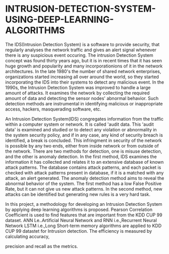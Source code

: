 # INTRUSION-DETECTION-SYSTEM-USING-DEEP-LEARNING-ALGORITHMS
The IDS(Intrusion Detection System) is a software to provide security, that regularly analyses the network traffic and gives an alert signal whenever there is any suspicious event occuring. The intrusion Detection System concept was found thirty years ago, but it is in recent times that it has seen huge growth and popularity and many incorporationions of it in the network architectures. In the late 1980's the number of shared network enterprises, organizations started increasing all over
around the world, so they started incorporating the IDS into their systems to detect any malicious event. In the 1990s, the Intrusion Detection System was improved to handle a large amount of attacks. It examines the network by collecting the required amount of data and detecting the sensor 
nodes' abnormal behavior. Such detection methods are instrumental in identifying malicious or inappropriate access, hackers, masquerading software, etc.

An Intrusion Detection System(IDS) congregates information from the traffic within a computer system or network. It is called 'audit data. This 'audit data' is examined and studied or to detect any violation or abnormality in the system security policy, and if in any case, any kind of security breach is identified, a break is concluded. This infringment in security of the network is possible by any two ends, either from inside network or from outside of the network. There are two methods for detection, one is misuse detection, and the other is anomaly detection. In the first method, IDS examines the information it has collected and relates it to an extensive database of known attack patterns. The database contains attack patterns, and each packet is checked with attack patterns present in database, if it is a matched with any attack, an alert generated. The anomaly detection method aims to reveal the abnormal behavior of the system. The first method has a low False Positive Rate, but it can not give us new attack patterns. In the second method, new attacks can be identified but generating new rules is a very hard task.

In this project, a methodology for developing an Intrusion Detection System by applying deep learning algorithms is proposed. Pearson Correlation Coefficient is used to find features that are important from the KDD CUP 99 dataset. ANN Le..Artificial Neural Network and RNN i.e.,Recurrent Neural Network LSTM i.e.,Long Short-term memory algorithms are applied to KDD CUP 99 datastet for Intrusion detection. The efficiency is measured by calculating accuracy,

precision and recall as the metrics.

